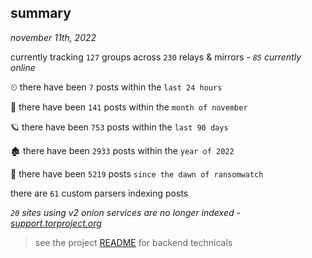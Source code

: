 
## summary
_november 11th, 2022_

currently tracking `127` groups across `230` relays & mirrors - _`85` currently online_

⏲ there have been `7` posts within the `last 24 hours`

🦈 there have been `141` posts within the `month of november`

🪐 there have been `753` posts within the `last 90 days`

🏚 there have been `2933` posts within the `year of 2022`

🦕 there have been `5219` posts `since the dawn of ransomwatch`

there are `61` custom parsers indexing posts

_`20` sites using v2 onion services are no longer indexed - [support.torproject.org](https://support.torproject.org/onionservices/v2-deprecation/)_

> see the project [README](https://github.com/joshhighet/ransomwatch#ransomwatch--) for backend technicals
